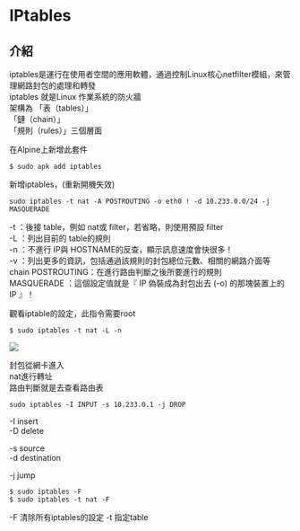 # IPtables
## 介紹
iptables是運行在使用者空間的應用軟體，通過控制Linux核心netfilter模組，來管理網路封包的處理和轉發  
  iptables 就是Linux 作業系統的防火牆  
架構為
「表（tables）」  
「鏈（chain）」  
「規則（rules）」三個層面


在Alpine上新增此套件
```
$ sudo apk add iptables
```
新增iptables，(重新開機失效)  
```
sudo iptables -t nat -A POSTROUTING -o eth0 ! -d 10.233.0.0/24 -j MASQUERADE
```
-t ：後接 table，例如 nat或 filter，若省略，則使用預設 filter  
-L ：列出目前的 table的規則  
-n ：不進行 IP與 HOSTNAME的反查，顯示訊息速度會快很多！  
-v ：列出更多的資訊，包括通過該規則的封包總位元數、相關的網路介面等  
chain
    POSTROUTING：在進行路由判斷之後所要進行的規則  
MASQUERADE ：這個設定值就是『 IP 偽裝成為封包出去 (-o) 的那塊裝置上的 IP 』！  


觀看iptable的設定，此指令需要root  
```
$ sudo iptables -t nat -L -n 
```
![](https://i.imgur.com/6JrknUe.png)  

封包從網卡進入  
nat進行轉址  
路由判斷就是去查看路由表  

```
sudo iptables -I INPUT -s 10.233.0.1 -j DROP
```
-I insert  
-D delete  

-s source  
-d destination  

-j jump


```
$ sudo iptables -F
$ sudo iptables -t nat -F
```
-F 清除所有iptables的設定
-t 指定table